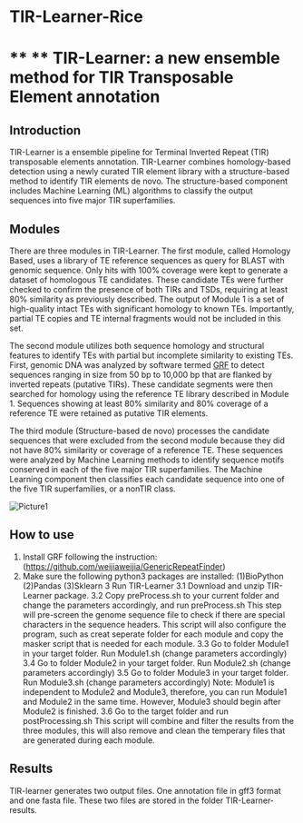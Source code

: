 # TIR-Learner-Rice
# ** ** TIR-Learner: a new ensemble method for TIR Transposable Element annotation
## Introduction
TIR-Learner is a ensemble pipeline for Terminal Inverted Repeat (TIR) transposable elements annotation.  TIR-Learner combines homology-based detection using a newly curated TIR element library with a structure-based method to identify TIR elements de novo.  The structure-based component includes Machine Learning (ML) algorithms to classify the output sequences into five major TIR superfamilies.
## Modules
There are three modules in TIR-Learner.
The first module, called Homology Based, uses a library of TE reference sequences as query for BLAST with genomic sequence.  Only hits with 100% coverage were kept to generate a dataset of homologous TE candidates.  These candidate TEs were further checked to confirm the presence of both TIRs and TSDs, requiring at least 80% similarity as previously described.  The output of Module 1 is a set of high-quality intact TEs with significant homology to known TEs.  Importantly, partial TE copies  and TE internal fragments would not be included in this set.

The second module utilizes both sequence homology and structural features to identify TEs with partial but incomplete similarity to existing TEs.  First, genomic DNA was analyzed by software termed [GRF](https://github.com/weijiaweijia/GenericRepeatFinder) to detect sequences ranging in size from 50 bp to 10,000 bp that are flanked by inverted repeats (putative TIRs).  These candidate segments were then searched for homology using the reference TE library described in Module 1.  Sequences showing at least 80% similarity and 80% coverage of a reference TE were retained as putative TIR elements.

The third module (Structure-based de novo) processes the candidate sequences that were excluded from the second module because they did not have 80% similarity or coverage of a reference TE.  These sequences were analyzed by Machine Learning methods to identify sequence motifs conserved in each of the five major TIR superfamilies.  The Machine Learning component then classifies each candidate sequence into one of the five TIR superfamilies, or a nonTIR class.

![Picture1](https://user-images.githubusercontent.com/32049018/58972658-aa59fb00-8783-11e9-978b-24b8d68a24bb.png)



## How to use
1. Install GRF following the instruction: (https://github.com/weijiaweijia/GenericRepeatFinder)
2. Make sure the following python3 packages are installed:
(1)BioPython
(2)Pandas
(3)Sklearn
3 Run TIR-Learner
3.1 Download and unzip TIR-Learner package.
3.2 Copy preProcess.sh to your current folder and change the parameters accordingly, and run preProcess.sh
This step will pre-screen the genome sequence file to check if there are special characters in the sequence headers.  This script will also configure the program, such as creat seperate folder for each module and copy the masker script that is needed for each module.
3.3 Go to folder Module1 in your target folder.  Run Module1.sh (change parameters accordingly)
3.4 Go to folder Module2 in your target folder.  Run Module2.sh (change parameters accordingly)
3.5 Go to folder Module3 in your target folder.  Run Module3.sh (change parameters accordingly)
Note: Module1 is independent to Module2 and Module3, therefore, you can run Module1 and Module2 in the same time.  However, Module3 should begin after Module2 is finished.
3.6 Go to the target folder and run postProcessing.sh 
This script will combine and filter the results from the three modules, this will also remove and clean the temperary files that are generated during each module.

## Results
TIR-learner generates two output files.  One annotation file in gff3 format and one fasta file.  These two files are stored in the folder TIR-Learner-results.
